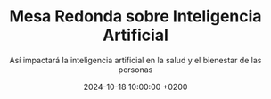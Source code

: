 ---
title: "Mesa Redonda sobre Inteligencia Artificial"
subtitle: "Así impactará la inteligencia artificial en la salud y el bienestar de las personas"
description: "En esta Mesa Redonda se abordó en qué medida la Inteligencia Artificial (IA) está impactando en la vida de las personas, las oportunidades y los desafíos que presenta para el bienestar individual y colectivo, la atención sanitaria, la investigación y el desarrollo de nuevos tratamientos."
date: 2024-10-18 10:00:00 +0200
image: "/images/dbv/conferencias/ateneo2024.webp"
link: "https://ateneomalaga.org/actividades/inteligencia-artificial-salud-bienestar-personas/"
link_video: ""
layout: conferencia-single
dark_card: false
---